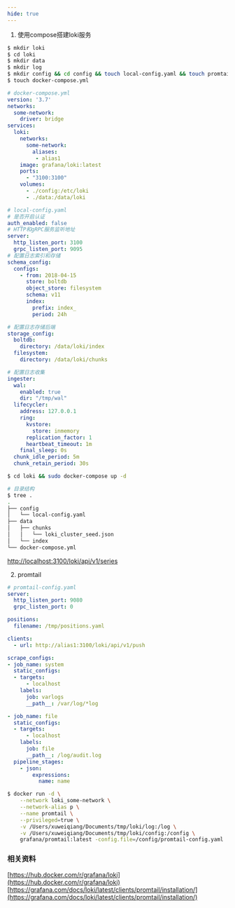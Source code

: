 ```yaml
---
hide: true
---
```



1. 使用compose搭建loki服务

``` bash
$ mkdir loki
$ cd loki
$ mkdir data
$ mkdir log
$ mkdir config && cd config && touch local-config.yaml && touch promtail-local-config.yaml
$ touch docker-compose.yml
```

``` yml
# docker-compose.yml
version: '3.7'
networks:
  some-network:
    driver: bridge
services:
  loki:
    networks:
      some-network:
        aliases:
         - alias1
    image: grafana/loki:latest
    ports:
      - "3100:3100"
    volumes:
      - ./config:/etc/loki
      - ./data:/data/loki
```

``` yml
# local-config.yaml
# 是否开启认证
auth_enabled: false
# HTTP和gRPC服务监听地址
server:
  http_listen_port: 3100
  grpc_listen_port: 9095
# 配置日志索引和存储
schema_config:
  configs:
    - from: 2018-04-15
      store: boltdb
      object_store: filesystem
      schema: v11
      index:
        prefix: index_
        period: 24h

# 配置日志存储后端
storage_config:
  boltdb:
    directory: /data/loki/index
  filesystem:
    directory: /data/loki/chunks

# 配置日志收集
ingester:
  wal:
    enabled: true
    dir: "/tmp/wal"
  lifecycler:
    address: 127.0.0.1
    ring:
      kvstore:
        store: inmemory
      replication_factor: 1
      heartbeat_timeout: 1m
    final_sleep: 0s
  chunk_idle_period: 5m
  chunk_retain_period: 30s
```

```  bash
$ cd loki && sudo docker-compose up -d
```

``` bash
# 目录结构
$ tree .
.
├── config
│   └── local-config.yaml
├── data
│   ├── chunks
│   │   └── loki_cluster_seed.json
│   └── index
└── docker-compose.yml
```

[http://localhost:3100/loki/api/v1/series](http://localhost:3100/loki/api/v1/series)

2. promtail

``` yml
# promtail-config.yaml
server:
  http_listen_port: 9080
  grpc_listen_port: 0

positions:
  filename: /tmp/positions.yaml

clients:
  - url: http://alias1:3100/loki/api/v1/push

scrape_configs:
- job_name: system
  static_configs:
  - targets:
      - localhost
    labels:
      job: varlogs
      __path__: /var/log/*log

- job_name: file
  static_configs:
  - targets:
      - localhost
    labels:
      job: file
      __path__: /log/audit.log
  pipeline_stages:
    - json:
        expressions:
          name: name
```

``` bash
$ docker run -d \
    --network loki_some-network \
    --network-alias p \
    --name promtail \
    --privileged=true \
    -v /Users/xuweiqiang/Documents/tmp/loki/log:/log \
    -v /Users/xuweiqiang/Documents/tmp/loki/config:/config \
    grafana/promtail:latest -config.file=/config/promtail-config.yaml
```

### 相关资料

[https://hub.docker.com/r/grafana/loki](https://hub.docker.com/r/grafana/loki)
[https://grafana.com/docs/loki/latest/clients/promtail/installation/](https://grafana.com/docs/loki/latest/clients/promtail/installation/)